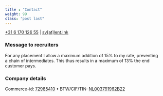 ```yaml
---
title : "Contact"
weight: 99
class: "post last"
---
```


[+31 6 170 126 55](http://call.lent.ink)
|
[sv\[at\]lent.ink](http://mail.lent.ink)


### Message to recruiters

For any placement I allow a maximum addition of
15%
to my rate,
preventing a chain of intermediates.
This thus results in a maximum of
13%
the end customer pays.


### Company details

Commerce-id:
[72985410](https://www.kvk.nl/zoeken/handelsregister/?kvknummer=72985410)
&bull;
BTW/CIF/TIN:
[NL003791962B22](https://ec.europa.eu/taxation_customs/vies/)

